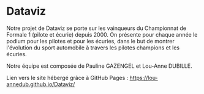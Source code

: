 # Dataviz

Notre projet de Dataviz se porte sur les vainqueurs du Championnat de Formale 1 (pilote et écurie) depuis 2000. On présente pour chaque année le podium pour les pilotes et pour les écuries, dans le but de montrer l'évolution du sport automobile à travers les pilotes champions et les écuries.

Notre équipe est composée de Pauline GAZENGEL et Lou-Anne DUBILLE.

Lien vers le site hébergé grâce à GitHub Pages :  https://lou-annedub.github.io/Dataviz/
